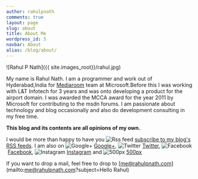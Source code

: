 ```yaml
---
author: rahulpnath
comments: true
layout: page
slug: about
title: About Me
wordpress_id: 5
navbar: About
alias: /blog/about/
---
```


![Rahul P Nath]({{ site.images_root}}/rahul.jpg)



My name is Rahul Nath. I am a programmer and work out of Hyderabad,India for [Mediaroom](http://www.microsoft.com/mediaroom/) team at Microsoft.Before this I was working with L&T Infotech for 3 years and was onto developing a product for the airport domain. I was awarded the MCCA award for the year 2011 by Microsoft for contributing to the msdn forums. I am passionate about technology and blog occasionally and also do development consulting in my free time.

**This blog and its contents are all opinions of my own.**

I would be more than happy to have you <img style="border:0;vertical-align: baseline;" alt="Rss feed" src="{{ site.images_root}}/icon-rss.png" /> [subscribe to my blog's RSS feeds](http://feeds2.feedburner.com/rahulpnath). I am also on <img style="border:0;vertical-align: baseline;" alt="Google+" src="{{ site.images_root}}/icon-gplus.png" /> <a href="https://www.google.com/+RahulNath?rel=me" rel="me">Google+</a>, <img style="border:0;vertical-align: baseline;" alt="Twitter" src="{{ site.images_root}}/icon-twitter.png" /> <a href="https://twitter.com/rahulpnath" rel="me">Twitter</a>, <img style="border:0;vertical-align: baseline;" alt="Facebook" src="{{ site.images_root}}/icon-fb.png" /> <a href="https://www.facebook.com/rahulpnath" rel="me">Facebook</a>, <img style="border:0;vertical-align: baseline;" alt="Instagram" src="{{ site.images_root}}/icon-instagram.png" /> <a href="http://instagram.com/rahulpnath/" rel="me">Instagram</a> and  <img style="border:0;vertical-align: baseline;" alt="500px" src="{{ site.images_root}}/icon-500px.png" /> <a href="http://500px.com/rahulpnath" rel="me">500px</a>

If you want to drop a mail, feel free to drop to [me@rahulpnath.com](mailto:me@rahulpnath.com?subject=Hello Rahul)


